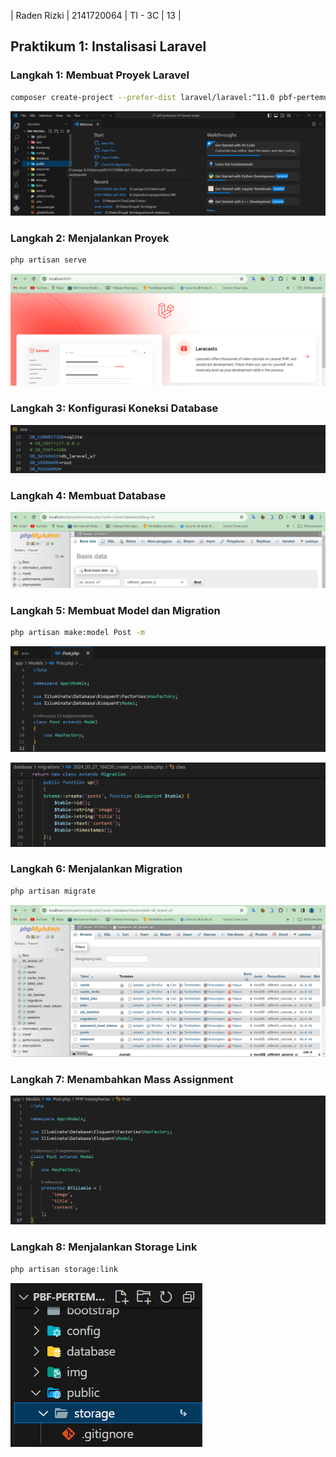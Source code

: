 | Raden Rizki | 2141720064 | TI - 3C | 13 |

## Praktikum 1: Instalisasi Laravel

### Langkah 1: Membuat Proyek Laravel

```bash
composer create-project --prefer-dist laravel/laravel:^11.0 pbf-pertemuan-07-laravel-nextjs
```

![gambar-praktikum](../pbf-pertemuan-07-laravel-nextjs/img/praktikum_1_langkah_1.png)


### Langkah 2: Menjalankan Proyek

```bash
php artisan serve
```

![gambar-praktikum](../pbf-pertemuan-07-laravel-nextjs/img/praktikum_1_langkah_2.png)

### Langkah 3: Konfigurasi Koneksi Database

![gambar-praktikum](../pbf-pertemuan-07-laravel-nextjs/img/praktikum_1_langkah_3.png)

### Langkah 4: Membuat Database

![gambar-praktikum](../pbf-pertemuan-07-laravel-nextjs/img/praktikum_1_langkah_4.png)

### Langkah 5: Membuat Model dan Migration

```bash
php artisan make:model Post -m
```

![gambar-praktikum](../pbf-pertemuan-07-laravel-nextjs/img/praktikum_1_langkah_5_1.png)

![gambar-praktikum](../pbf-pertemuan-07-laravel-nextjs/img/praktikum_1_langkah_5_2.png)

### Langkah 6: Menjalankan Migration

```bash
php artisan migrate
```

![gambar-praktikum](../pbf-pertemuan-07-laravel-nextjs/img/praktikum_1_langkah_6.png)

### Langkah 7: Menambahkan Mass Assignment

![gambar-praktikum](../pbf-pertemuan-07-laravel-nextjs/img/praktikum_1_langkah_7.png)

### Langkah 8: Menjalankan Storage Link

```bash
php artisan storage:link
```

![gambar-praktikum](../pbf-pertemuan-07-laravel-nextjs/img/praktikum_1_langkah_8.png)

